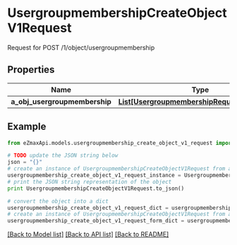 # UsergroupmembershipCreateObjectV1Request

Request for POST /1/object/usergroupmembership

## Properties

Name | Type | Description | Notes
------------ | ------------- | ------------- | -------------
**a_obj_usergroupmembership** | [**List[UsergroupmembershipRequestCompound]**](UsergroupmembershipRequestCompound.md) |  | 

## Example

```python
from eZmaxApi.models.usergroupmembership_create_object_v1_request import UsergroupmembershipCreateObjectV1Request

# TODO update the JSON string below
json = "{}"
# create an instance of UsergroupmembershipCreateObjectV1Request from a JSON string
usergroupmembership_create_object_v1_request_instance = UsergroupmembershipCreateObjectV1Request.from_json(json)
# print the JSON string representation of the object
print UsergroupmembershipCreateObjectV1Request.to_json()

# convert the object into a dict
usergroupmembership_create_object_v1_request_dict = usergroupmembership_create_object_v1_request_instance.to_dict()
# create an instance of UsergroupmembershipCreateObjectV1Request from a dict
usergroupmembership_create_object_v1_request_form_dict = usergroupmembership_create_object_v1_request.from_dict(usergroupmembership_create_object_v1_request_dict)
```
[[Back to Model list]](../README.md#documentation-for-models) [[Back to API list]](../README.md#documentation-for-api-endpoints) [[Back to README]](../README.md)



